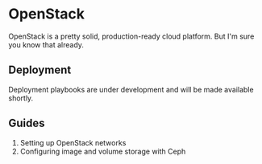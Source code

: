 # OpenStack

OpenStack is a pretty solid, production-ready cloud platform. But I'm sure you know that already.

## Deployment

Deployment playbooks are under development and will be made available shortly.

## Guides

1. Setting up OpenStack networks
2. Configuring image and volume storage with Ceph